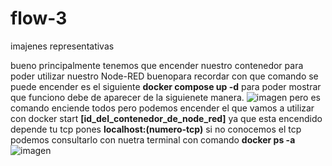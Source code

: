 # flow-3
imajenes representativas 

bueno principalmente tenemos que encender nuestro contenedor para poder utilizar nuestro Node-RED buenopara recordar con que comando se puede encender es el siguiente
**docker compose up -d**
para poder mostrar que funciono debe de aparecer de la siguienete manera.
![imagen](https://github.com/URIEL0ARTURO0DOMINGUEZ0VELAZQUEZ/flow-3/assets/136390705/3f0c1ece-d2c6-44b4-82fb-9126ff7038f2)
pero es comando enciende todos pero podemos encender el que vamos a utilizar con docker start **[id_del_contenedor_de_node_red]**
ya que esta encendido depende tu tcp pones **localhost:(numero-tcp)**
si no conocemos el tcp podemos consultarlo con nuetra terminal con comando **docker ps -a**
![imagen](https://github.com/URIEL0ARTURO0DOMINGUEZ0VELAZQUEZ/flow-3/assets/136390705/7fa3a708-ee3e-4eb2-b7cc-90a5d08d326e)
